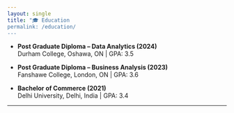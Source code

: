 ```yaml
---
layout: single
title: "🎓 Education
permalink: /education/
---
```


- **Post Graduate Diploma – Data Analytics (2024)**  
  Durham College, Oshawa, ON | GPA: 3.5  

- **Post Graduate Diploma – Business Analysis (2023)**  
  Fanshawe College, London, ON | GPA: 3.6  

- **Bachelor of Commerce (2021)**  
  Delhi University, Delhi, India | GPA: 3.4  

---

